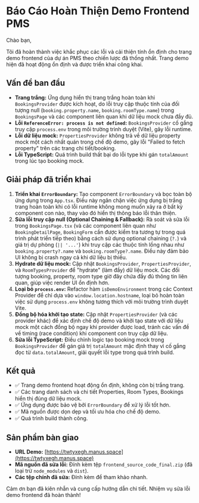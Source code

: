 # Báo Cáo Hoàn Thiện Demo Frontend PMS

Chào bạn,

Tôi đã hoàn thành việc khắc phục các lỗi và cải thiện tính ổn định cho trang demo frontend của dự án PMS theo chiến lược đã thống nhất. Trang demo hiện đã hoạt động ổn định và được triển khai công khai.

## Vấn đề ban đầu

*   **Trang trắng:** Ứng dụng hiển thị trang trắng hoàn toàn khi `BookingsProvider` được kích hoạt, do lỗi truy cập thuộc tính của đối tượng null (`booking.property.name`, `booking.roomType.name`) trong `BookingsPage` và các component liên quan khi dữ liệu mock chưa đầy đủ.
*   **Lỗi `ReferenceError: process is not defined`:** `BookingsProvider` cố gắng truy cập `process.env` trong môi trường trình duyệt (Vite), gây lỗi runtime.
*   **Lỗi dữ liệu mock:** `PropertiesProvider` không trả về dữ liệu property mock một cách nhất quán trong chế độ demo, gây lỗi "Failed to fetch property" trên các trang chi tiết/booking.
*   **Lỗi TypeScript:** Quá trình build thất bại do lỗi type khi gán `totalAmount` trong lúc tạo booking mock.

## Giải pháp đã triển khai

1.  **Triển khai `ErrorBoundary`:** Tạo component `ErrorBoundary` và bọc toàn bộ ứng dụng trong `App.tsx`. Điều này ngăn chặn việc ứng dụng bị trắng trang hoàn toàn khi có lỗi runtime không mong muốn xảy ra ở bất kỳ component con nào, thay vào đó hiển thị thông báo lỗi thân thiện.
2.  **Sửa lỗi truy cập null (Optional Chaining & Fallback):** Rà soát và sửa lỗi trong `BookingsPage.tsx` (và các component liên quan như `BookingDetailPage`, `BookingForm` cần được kiểm tra tương tự trong quá trình phát triển tiếp theo) bằng cách sử dụng optional chaining (`?.`) và giá trị dự phòng (`|| '...'`) khi truy cập các thuộc tính lồng nhau như `booking.property?.name` và `booking.roomType?.name`. Điều này đảm bảo UI không bị crash ngay cả khi dữ liệu bị thiếu.
3.  **Hydrate dữ liệu mock:** Cập nhật `BookingsProvider`, `PropertiesProvider`, và `RoomTypesProvider` để "hydrate" (làm đầy) dữ liệu mock. Các đối tượng booking, property, room type giờ đây chứa đầy đủ thông tin liên quan, giúp việc render UI ổn định hơn.
4.  **Loại bỏ `process.env`:** Refactor hàm `isDemoEnvironment` trong các Context Provider để chỉ dựa vào `window.location.hostname`, loại bỏ hoàn toàn việc sử dụng `process.env` không tương thích với môi trường trình duyệt Vite.
5.  **Đồng bộ hóa khởi tạo state:** Cập nhật `PropertiesProvider` (và các provider khác) để xác định chế độ demo và khởi tạo state với dữ liệu mock một cách đồng bộ ngay khi provider được load, tránh các vấn đề về timing (race condition) khi component con truy cập dữ liệu.
6.  **Sửa lỗi TypeScript:** Điều chỉnh logic tạo booking mock trong `BookingsProvider` để gán giá trị `totalAmount` mặc định thay vì cố gắng đọc từ `data.totalAmount`, giải quyết lỗi type trong quá trình build.

## Kết quả

*   ✅ Trang demo frontend hoạt động ổn định, không còn bị trắng trang.
*   ✅ Các trang danh sách và chi tiết Properties, Room Types, Bookings hiển thị đúng dữ liệu mock.
*   ✅ Ứng dụng được bảo vệ bởi `ErrorBoundary` để xử lý lỗi tốt hơn.
*   ✅ Mã nguồn được dọn dẹp và tối ưu hóa cho chế độ demo.
*   ✅ Quá trình build thành công.

## Sản phẩm bàn giao

*   **URL Demo:** [https://twtyxegh.manus.space](https://twtyxegh.manus.space)
*   **Mã nguồn đã sửa lỗi:** Đính kèm tệp `frontend_source_code_final.zip` (đã loại trừ `node_modules` và `dist`).
*   **Các tệp chính đã sửa:** Đính kèm để tham khảo nhanh.

Cảm ơn bạn đã kiên nhẫn và cung cấp hướng dẫn chi tiết. Nhiệm vụ sửa lỗi demo frontend đã hoàn thành!

